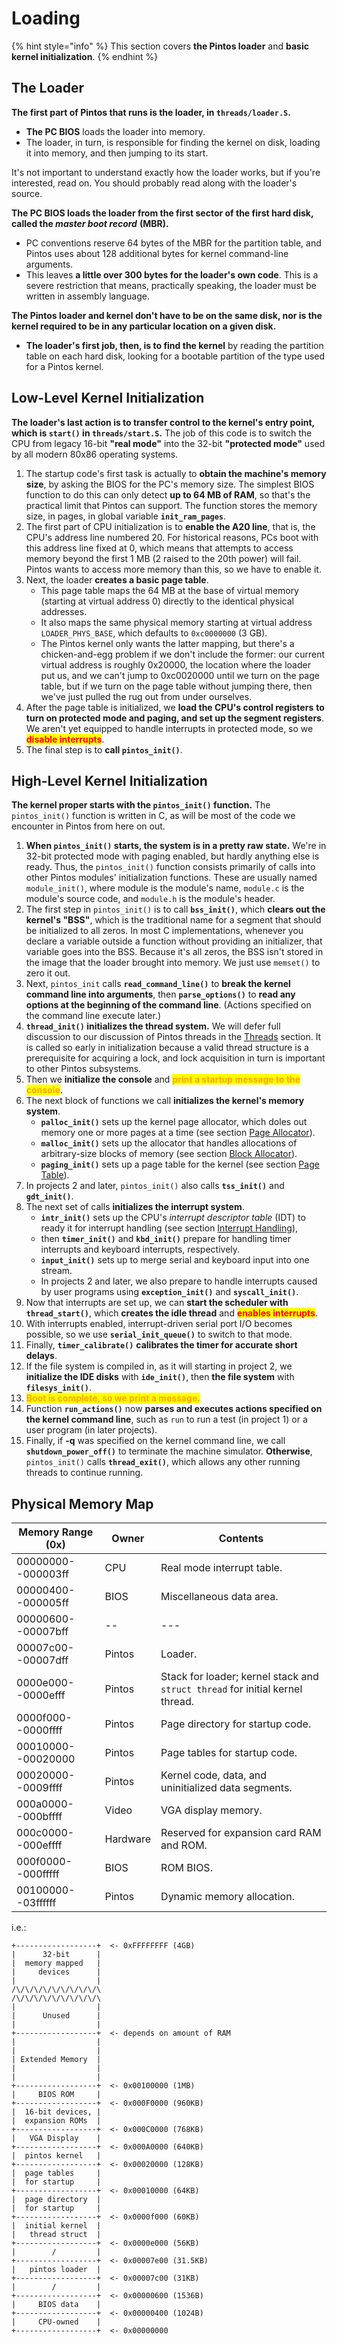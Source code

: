 # Loading

{% hint style="info" %}
This section covers **the Pintos loader** and **basic kernel initialization**.
{% endhint %}

## The Loader

**The first part of Pintos that runs is the loader, in `threads/loader.S`.**

* **The PC BIOS** loads the loader into memory.
* The loader, in turn, is responsible for finding the kernel on disk, loading it into memory, and then jumping to its start.

It's not important to understand exactly how the loader works, but if you're interested, read on. You should probably read along with the loader's source.

**The PC BIOS loads the loader from the first sector of the first hard disk, called the&#x20;**_**master boot record**_ **(MBR).**

* PC conventions reserve 64 bytes of the MBR for the partition table, and Pintos uses about 128 additional bytes for kernel command-line arguments.
* This leaves **a little over 300 bytes for the loader's own code**. This is a severe restriction that means, practically speaking, the loader must be written in assembly language.

**The Pintos loader and kernel don't have to be on the same disk, nor is the kernel required to be in any particular location on a given disk.**

* **The loader's first job, then, is to find the kernel** by reading the partition table on each hard disk, looking for a bootable partition of the type used for a Pintos kernel.

## Low-Level Kernel Initialization

**The loader's last action is to transfer control to the kernel's entry point, which is `start()` in `threads/start.S`.** The job of this code is to switch the CPU from legacy 16-bit **"real mode"** into the 32-bit **"protected mode"** used by all modern 80x86 operating systems.

1. The startup code's first task is actually to **obtain the machine's memory size**, by asking the BIOS for the PC's memory size. The simplest BIOS function to do this can only detect **up to 64 MB of RAM**, so that's the practical limit that Pintos can support. The function stores the memory size, in pages, in global variable **`init_ram_pages`**.
2. The first part of CPU initialization is to **enable the A20 line**, that is, the CPU's address line numbered 20. For historical reasons, PCs boot with this address line fixed at 0, which means that attempts to access memory beyond the first 1 MB (2 raised to the 20th power) will fail. Pintos wants to access more memory than this, so we have to enable it.
3. Next, the loader **creates a basic page table**.
   * This page table maps the 64 MB at the base of virtual memory (starting at virtual address 0) directly to the identical physical addresses.
   * It also maps the same physical memory starting at virtual address `LOADER_PHYS_BASE`, which defaults to `0xc0000000` (3 GB).
   * The Pintos kernel only wants the latter mapping, but there's a chicken-and-egg problem if we don't include the former: our current virtual address is roughly 0x20000, the location where the loader put us, and we can't jump to 0xc0020000 until we turn on the page table, but if we turn on the page table without jumping there, then we've just pulled the rug out from under ourselves.
4. After the page table is initialized, we **load the CPU's control registers** **to turn on protected mode and paging, and set up the segment registers**. We aren't yet equipped to handle interrupts in protected mode, so we <mark style="color:red;">**disable interrupts**</mark>.
5. The final step is to **call `pintos_init()`**.

## High-Level Kernel Initialization

**The kernel proper starts with the `pintos_init()` function.** The `pintos_init()` function is written in C, as will be most of the code we encounter in Pintos from here on out.

1. **When `pintos_init()` starts, the system is in a pretty raw state.** We're in 32-bit protected mode with paging enabled, but hardly anything else is ready. Thus, the `pintos_init()` function consists primarily of calls into other Pintos modules' initialization functions. These are usually named `module_init()`, where module is the module's name, `module.c` is the module's source code, and `module.h` is the module's header.
2. The first step in `pintos_init()` is to call **`bss_init()`**, which **clears out the kernel's "BSS"**, which is the traditional name for a segment that should be initialized to all zeros. In most C implementations, whenever you declare a variable outside a function without providing an initializer, that variable goes into the BSS. Because it's all zeros, the BSS isn't stored in the image that the loader brought into memory. We just use `memset()` to zero it out.
3. Next, `pintos_init` calls **`read_command_line()`** to **break the kernel command line into arguments**, then **`parse_options()`** to **read any options at the beginning of the command line**. (Actions specified on the command line execute later.)
4. **`thread_init()` initializes the thread system.** We will defer full discussion to our discussion of Pintos threads in the [Threads](threads.md) section. It is called so early in initialization because a valid thread structure is a prerequisite for acquiring a lock, and lock acquisition in turn is important to other Pintos subsystems.
5. Then we **initialize the console** and <mark style="color:orange;">**print a startup message to the console**</mark>.
6. The next block of functions we call **initializes the kernel's memory system**.
   * **`palloc_init()`** sets up the kernel page allocator, which doles out memory one or more pages at a time (see section [Page Allocator](memory-allocation.md#page-allocator)).
   * **`malloc_init()`** sets up the allocator that handles allocations of arbitrary-size blocks of memory (see section [Block Allocator](memory-allocation.md#block-allocator)).
   * **`paging_init()`** sets up a page table for the kernel (see section [Page Table](page-table.md)).
7. In projects 2 and later, `pintos_init()` also calls **`tss_init()`** and **`gdt_init()`**.
8. The next set of calls **initializes the interrupt system**.
   * **`intr_init()`** sets up the CPU's _interrupt descriptor table_ (IDT) to ready it for interrupt handling (see section [Interrupt Handling](interrupt-handling.md)),
   * then **`timer_init()`** and **`kbd_init()`** prepare for handling timer interrupts and keyboard interrupts, respectively.
   * **`input_init()`** sets up to merge serial and keyboard input into one stream.
   * In projects 2 and later, we also prepare to handle interrupts caused by user programs using **`exception_init()`** and **`syscall_init()`**.
9. Now that interrupts are set up, we can **start the scheduler with `thread_start()`**, which **creates the idle thread** and <mark style="color:red;">**enables interrupts**</mark>.
10. With interrupts enabled, interrupt-driven serial port I/O becomes possible, so we use **`serial_init_queue()`** to switch to that mode.
11. Finally, **`timer_calibrate()`** **calibrates the timer for accurate short delays**.
12. If the file system is compiled in, as it will starting in project 2, we **initialize the IDE disks** with **`ide_init()`**, then **the file system** with **`filesys_init()`**.
13. <mark style="color:orange;">**Boot is complete, so we print a message.**</mark>
14. Function **`run_actions()`** now **parses and executes actions specified on the kernel command line**, such as `run` to run a test (in project 1) or a user program (in later projects).
15. Finally, if **-q** was specified on the kernel command line, we call **`shutdown_power_off()`** to terminate the machine simulator. **Otherwise**, `pintos_init()` calls **`thread_exit()`**, which allows any other running threads to continue running.

## Physical Memory Map

| Memory Range (0x)  | Owner    | Contents                                                                      |
| ------------------ | -------- | ----------------------------------------------------------------------------- |
| 00000000--000003ff | CPU      | Real mode interrupt table.                                                    |
| 00000400--000005ff | BIOS     | Miscellaneous data area.                                                      |
| 00000600--00007bff | --       | ---                                                                           |
| 00007c00--00007dff | Pintos   | Loader.                                                                       |
| 0000e000--0000efff | Pintos   | Stack for loader; kernel stack and `struct thread` for initial kernel thread. |
| 0000f000--0000ffff | Pintos   | Page directory for startup code.                                              |
| 00010000--00020000 | Pintos   | Page tables for startup code.                                                 |
| 00020000--0009ffff | Pintos   | Kernel code, data, and uninitialized data segments.                           |
| 000a0000--000bffff | Video    | VGA display memory.                                                           |
| 000c0000--000effff | Hardware | Reserved for expansion card RAM and ROM.                                      |
| 000f0000--000fffff | BIOS     | ROM BIOS.                                                                     |
| 00100000--03ffffff | Pintos   | Dynamic memory allocation.                                                    |

i.e.:

```
+------------------+  <- 0xFFFFFFFF (4GB)
|      32-bit      |
|  memory mapped   |
|     devices      |
|                  |
/\/\/\/\/\/\/\/\/\/\
/\/\/\/\/\/\/\/\/\/\
|                  |
|      Unused      |
|                  |
+------------------+  <- depends on amount of RAM
|                  |
|                  |
| Extended Memory  |
|                  |
|                  |
+------------------+  <- 0x00100000 (1MB)
|     BIOS ROM     |
+------------------+  <- 0x000F0000 (960KB)
|  16-bit devices, |
|  expansion ROMs  |
+------------------+  <- 0x000C0000 (768KB)
|   VGA Display    |
+------------------+  <- 0x000A0000 (640KB)
|  pintos kernel   |
+------------------+  <- 0x00020000 (128KB)
|  page tables     |
|  for startup     |
+------------------+  <- 0x00010000 (64KB)
|  page directory  |
|  for startup     |
+------------------+  <- 0x0000f000 (60KB)
|  initial kernel  |
|   thread struct  |
+------------------+  <- 0x0000e000 (56KB)
|        /         |
+------------------+  <- 0x00007e00 (31.5KB)
|   pintos loader  |
+------------------+  <- 0x00007c00 (31KB)
|        /         |
+------------------+  <- 0x00000600 (1536B)
|     BIOS data    |
+------------------+  <- 0x00000400 (1024B)
|     CPU-owned    |
+------------------+  <- 0x00000000
```
